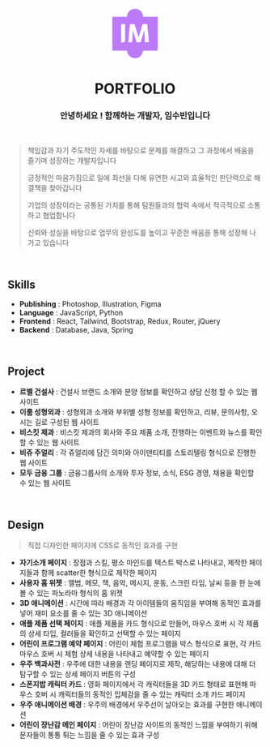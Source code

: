 <p align="middle" >
  <img width="100px;" src="/assets/logo.png"/>
</p>
<h1 align="middle">PORTFOLIO</h1>
<h3 align="middle">안녕하세요 ! 함께하는 개발자, 임수빈입니다</h3>

<br/>

> 책임감과 자기 주도적인 자세를 바탕으로 문제를 해결하고 그 과정에서 배움을 즐기며 성장하는 개발자입니다
>
> 긍정적인 마음가짐으로 일에 최선을 다해 유연한 사고와 효율적인 판단력으로 해결책을 찾아갑니다
>
> 기업의 성장이라는 공통된 가치를 통해 팀원들과의 협력 속에서 적극적으로 소통하고 협업합니다
>
> 신뢰와 성실을 바탕으로 업무의 완성도를 높이고 꾸준한 배움을 통해 성장해 나가고 있습니다

<br/>

## Skills

- **Publishing** : Photoshop, Illustration, Figma
- **Language** : JavaScript, Python
- **Frontend** : React, Tailwind, Bootstrap, Redux, Router, jQuery
- **Backend** : Database, Java, Spring

<br/>

## Project

- **르벨 건설사**
  : 건설사 브랜드 소개와 분양 정보를 확인하고 상담 신청 할 수 있는 웹 사이트
- **이룸 성형외과**
  : 성형외과 소개와 부위별 성형 정보를 확인하고, 리뷰, 문의사항, 오시는 길로 구성된 웹 사이트
- **비스킷 제과**
  : 비스킷 제과의 회사와 주요 제품 소개, 진행하는 이벤트와 뉴스를 확인할 수 있는 웹 사이트
- **비쥬 주얼리**
  : 각 쥬얼리에 담긴 의미와 아이덴티티를 스토리텔링 형식으로 진행한 웹 사이트
- **모두 금융 그룹**
  : 금융그룹사의 소개와 투자 정보, 소식, ESG 경영, 채용을 확인할 수 있는 웹 사이트

<br/>

## Design

> 직접 디자인한 페이지에 CSS로 동적인 효과를 구현

- **자기소개 페이지**
  : 장점과 스킬, 평소 마인드를 텍스트 박스로 나타내고, 제작한 페이지들과 함께 scatter한 형식으로 제작한 페이지
- **사용자 홈 위젯**
  : 앨범, 메모, 책, 음악, 메시지, 운동, 스크린 타임, 날씨 등을 한 눈에 볼 수 있는 파노라마 형식의 홈 위젯
- **3D 애니메이션**
  : 시간에 따라 배경과 각 아이템들의 움직임을 부여해 동적인 효과를 넣어 재미 요소를 줄 수 있는 3D 애니메이션
- **애플 제품 선택 페이지**
  : 애플 제품을 카드 형식으로 만들어, 마우스 호버 시 각 제품의 상세 타입, 컬러들을 확인하고 선택할 수 있는 페이지
- **어린이 프로그램 예약 페이지**
  : 어린이 체험 프로그램을 박스 형식으로 표현, 각 카드 마우스 호버 시 체험 상세 내용을 나타내고 예약할 수 있는 페이지
- **우주 백과사전**
  : 우주에 대한 내용을 랜딩 페이지로 제작, 해당하는 내용에 대해 더 탐구할 수 있는 상세 페이지 버튼의 구성
- **스폰지밥 캐릭터 카드**
  : 영화 페이지에서 각 캐릭터들을 3D 카드 형태로 표현해 마우스 호버 시 캐릭터들의 동적인 입체감을 줄 수 있는 캐릭터 소개 카드 페이지
- **우주 애니메이션 배경**
  : 우주의 배경에서 우주선이 날아오는 효과를 구현한 애니메이션
- **어린이 장난감 메인 페이지**
  : 어린이 장난감 사이트의 동적인 느낌을 부여하기 위해 문자들이 통통 튀는 느낌을 줄 수 있는 효과 구성
